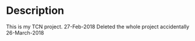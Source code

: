 # Description
This is my TCN project. 27-Feb-2018
Deleted the whole project accidentally 26-March-2018